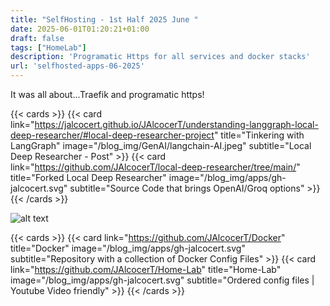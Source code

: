 ```yaml
---
title: "SelfHosting - 1st Half 2025 June "
date: 2025-06-01T01:20:21+01:00
draft: false
tags: ["HomeLab"]
description: 'Programatic Https for all services and docker stacks'
url: 'selfhosted-apps-06-2025'
---
```


It was all about...Traefik and programatic https!


{{< cards >}}
  {{< card link="https://jalcocert.github.io/JAlcocerT/understanding-langgraph-local-deep-researcher/#local-deep-researcher-project" title="Tinkering with LangGraph" image="/blog_img/GenAI/langchain-AI.jpeg" subtitle="Local Deep Researcher - Post" >}}
  {{< card link="https://github.com/JAlcocerT/local-deep-researcher/tree/main/" title="Forked Local Deep Researcher" image="/blog_img/apps/gh-jalcocert.svg" subtitle="Source Code that brings OpenAI/Groq options" >}}
{{< /cards >}}


![alt text](/blog_img/selfh/https/Traefik-UI-https.png)





{{< cards >}}
  {{< card link="https://github.com/JAlcocerT/Docker" title="Docker" image="/blog_img/apps/gh-jalcocert.svg" subtitle="Repository with a collection of Docker Config Files" >}}
  {{< card link="https://github.com/JAlcocerT/Home-Lab" title="Home-Lab" image="/blog_img/apps/gh-jalcocert.svg" subtitle="Ordered config files | Youtube Video friendly" >}}
{{< /cards >}}